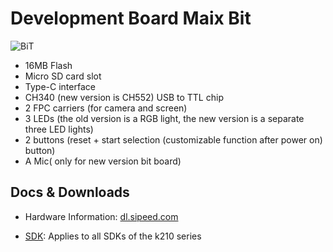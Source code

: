 Development Board Maix Bit
===========

![BiT](../../../assets/BiT.png)

* 16MB Flash
* Micro SD card slot
* Type-C interface
* CH340 (new version is CH552) USB to TTL chip
* 2 FPC carriers (for camera and screen)
* 3 LEDs (the old version is a RGB light, the new version is a separate three LED lights)
* 2 buttons (reset + start selection (customizable function after power on) button)
* A Mic( only for new version bit board)

## Docs & Downloads

* Hardware Information: [dl.sipeed.com](http://dl.sipeed.com/MAIX/HDK/Maix-Bit/)

* [SDK](http://localhost:4000/en/k210/sdk/): Applies to all SDKs of the k210 series

